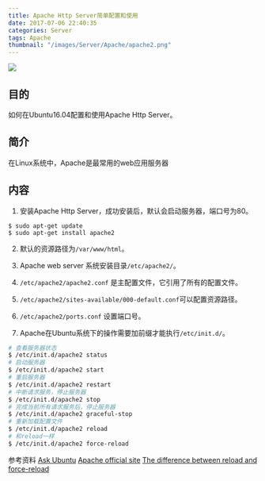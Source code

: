 ```yaml
---
title: Apache Http Server简单配置和使用
date: 2017-07-06 22:40:35
categories: Server
tags: Apache
thumbnail: "/images/Server/Apache/apache2.png"
---
```

![](/images/Server/Apache/apache2.png)

## 目的
如何在Ubuntu16.04配置和使用Apache Http Server。

<!--more-->

## 简介
在Linux系统中，Apache是最常用的web应用服务器

## 内容

1. 安装Apache Http Server，成功安装后，默认会启动服务器，端口号为80。
```
$ sudo apt-get update
$ sudo apt-get install apache2
```
2. 默认的资源路径为`/var/www/html`。

3. Apache web server 系统安装目录`/etc/apache2/`。

4. `/etc/apache2/apache2.conf` 是主配置文件，它引用了所有的配置文件。

5. `/etc/apache2/sites-available/000-default.conf`可以配置资源路径。

6. `/etc/apache2/ports.conf` 设置端口号。

7. Apache在Ubuntu系统下的操作需要加前缀才能执行`/etc/init.d/`。
```bash
# 查看服务器状态
$ /etc/init.d/apache2 status
# 启动服务器
$ /etc/init.d/apache2 start
# 重启服务器
$ /etc/init.d/apache2 restart
# 中断请求服务，停止服务器
$ /etc/init.d/apache2 stop
# 完成当前所有请求服务后，停止服务器
$ /etc/init.d/apache2 graceful-stop
# 重新加载配置文件
$ /etc/init.d/apache2 reload
# 和reload一样
$ /etc/init.d/apache2 force-reload
```

参考资料
[Ask Ubuntu](https://help.ubuntu.com/lts/serverguide/httpd.html)
[Apache official site](https://httpd.apache.org/docs/2.4/stopping.html)
[The difference between reload and force-reload](https://serverfault.com/questions/363409/difference-between-apache-reload-and-force-reload)
